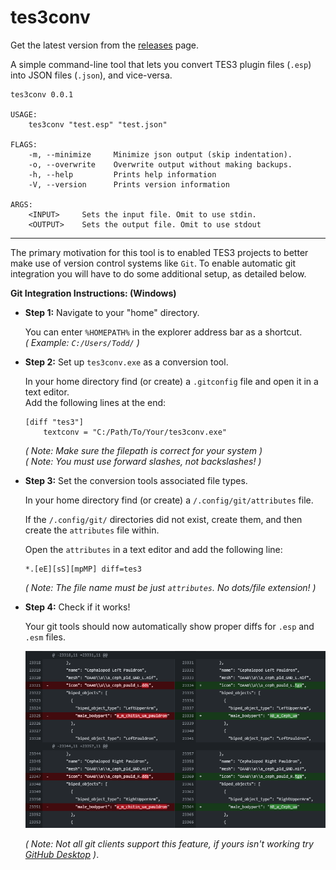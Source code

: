 # tes3conv

Get the latest version from the [releases](https://github.com/Greatness7/tes3conv/releases) page.

A simple command-line tool that lets you convert TES3 plugin files (`.esp`) into JSON files (`.json`), and vice-versa.

```
tes3conv 0.0.1

USAGE:
    tes3conv "test.esp" "test.json"

FLAGS:
    -m, --minimize     Minimize json output (skip indentation).
    -o, --overwrite    Overwrite output without making backups.
    -h, --help         Prints help information
    -V, --version      Prints version information

ARGS:
    <INPUT>     Sets the input file. Omit to use stdin.
    <OUTPUT>    Sets the output file. Omit to use stdout
```

---

The primary motivation for this tool is to enabled TES3 projects to better make use of version control systems like `Git`. To enable automatic git integration you will have to do some additional setup, as detailed below.


**Git Integration Instructions: (Windows)**

- **Step 1:** Navigate to your "home" directory.  

  You can enter `%HOMEPATH%` in the explorer address bar as a shortcut.  
  *( Example: `C:/Users/Todd/` )*

- **Step 2:** Set up `tes3conv.exe` as a conversion tool.  

  In your home directory find (or create) a `.gitconfig` file and open it in a text editor.  
  Add the following lines at the end:
  ```
  [diff "tes3"]
      textconv = "C:/Path/To/Your/tes3conv.exe"
  ```
  *( Note: Make sure the filepath is correct for your system )*  
  *( Note: You must use forward slashes, not backslashes! )*


- **Step 3:** Set the conversion tools associated file types.  

  In your home directory find (or create) a `/.config/git/attributes` file.
  
  If the `/.config/git/` directories did not exist, create them, and then create the `attributes` file within.
  
  Open the `attributes` in a text editor and add the following line:
  ```
  *.[eE][sS][mpMP] diff=tes3
  ```
  *( Note: The file name must be just `attributes`. No dots/file extension! )*


- **Step 4:** Check if it works!

  Your git tools should now automatically show proper diffs for `.esp` and `.esm` files.

  ![](assets/example.png?raw=true "Title")

    *( Note: Not all git clients support this feature, if yours isn't working try [GitHub Desktop](https://desktop.github.com) )*.
